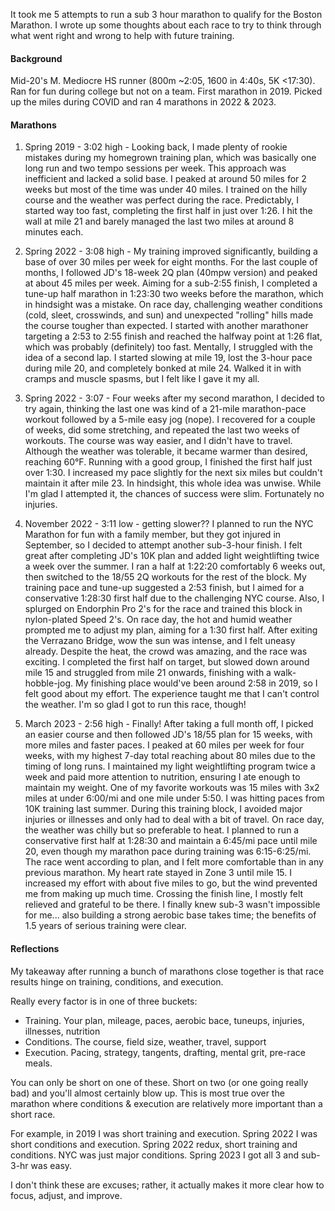 It took me 5 attempts to run a sub 3 hour marathon to qualify for the Boston Marathon. I wrote up some thoughts about each race to try to think through what went right and wrong to help with future training. 

#### **Background**

Mid-20's M. Mediocre HS runner (800m ~2:05, 1600 in 4:40s, 5K <17:30). Ran for fun during college but not on a team. First marathon in 2019. Picked up the miles during COVID and ran 4 marathons in 2022 & 2023. 

#### **Marathons**

1. Spring 2019 - 3:02 high - Looking back, I made plenty of rookie mistakes during my homegrown training plan, which was basically one long run and two tempo sessions per week. This approach was inefficient and lacked a solid base. I peaked at around 50 miles for 2 weeks but most of the time was under 40 miles. I trained on the hilly course and the weather was perfect during the race. Predictably, I started way too fast, completing the first half in just over 1:26. I hit the wall at mile 21 and barely managed the last two miles at around 8 minutes each.
    
2. Spring 2022 - 3:08 high - My training improved significantly, building a base of over 30 miles per week for eight months. For the last couple of months, I followed JD's 18-week 2Q plan (40mpw version) and peaked at about 45 miles per week. Aiming for a sub-2:55 finish, I completed a tune-up half marathon in 1:23:30 two weeks before the marathon, which in hindsight was a mistake. On race day, challenging weather conditions (cold, sleet, crosswinds, and sun) and unexpected "rolling" hills made the course tougher than expected. I started with another marathoner targeting a 2:53 to 2:55 finish and reached the halfway point at 1:26 flat, which was probably (definitely) too fast. Mentally, I struggled with the idea of a second lap. I started slowing at mile 19, lost the 3-hour pace during mile 20, and completely bonked at mile 24. Walked it in with cramps and muscle spasms, but I felt like I gave it my all.
    
3. Spring 2022 - 3:07 - Four weeks after my second marathon, I decided to try again, thinking the last one was kind of a 21-mile marathon-pace workout followed by a 5-mile easy jog (nope). I recovered for a couple of weeks, did some stretching, and repeated the last two weeks of workouts. The course was way easier, and I didn't have to travel. Although the weather was tolerable, it became warmer than desired, reaching 60°F. Running with a good group, I finished the first half just over 1:30. I increased my pace slightly for the next six miles but couldn't maintain it after mile 23. In hindsight, this whole idea was unwise. While I'm glad I attempted it, the chances of success were slim. Fortunately no injuries.
    
4. November 2022 - 3:11 low - getting slower?? I planned to run the NYC Marathon for fun with a family member, but they got injured in September, so I decided to attempt another sub-3-hour finish. I felt great after completing JD's 10K plan and added light weightlifting twice a week over the summer. I ran a half at 1:22:20 comfortably 6 weeks out, then switched to the 18/55 2Q workouts for the rest of the block. My training pace and tune-up suggested a 2:53 finish, but I aimed for a conservative 1:28:30 first half due to the challenging NYC course. Also, I splurged on Endorphin Pro 2's for the race and trained this block in nylon-plated Speed 2's. On race day, the hot and humid weather prompted me to adjust my plan, aiming for a 1:30 first half. After exiting the Verrazano Bridge, wow the sun was intense, and I felt uneasy already. Despite the heat, the crowd was amazing, and the race was exciting. I completed the first half on target, but slowed down around mile 15 and struggled from mile 21 onwards, finishing with a walk-hobble-jog. My finishing place would've been around 2:58 in 2019, so I felt good about my effort. The experience taught me that I can't control the weather. I'm so glad I got to run this race, though!
    
5. March 2023 - 2:56 high - Finally! After taking a full month off, I picked an easier course and then followed JD's 18/55 plan for 15 weeks, with more miles and faster paces. I peaked at 60 miles per week for four weeks, with my highest 7-day total reaching about 80 miles due to the timing of long runs. I maintained my light weightlifting program twice a week and paid more attention to nutrition, ensuring I ate enough to maintain my weight. One of my favorite workouts was 15 miles with 3x2 miles at under 6:00/mi and one mile under 5:50. I was hitting paces from 10K training last summer. During this training block, I avoided major injuries or illnesses and only had to deal with a bit of travel. On race day, the weather was chilly but so preferable to heat. I planned to run a conservative first half at 1:28:30 and maintain a 6:45/mi pace until mile 20, even though my marathon pace during training was 6:15-6:25/mi. The race went according to plan, and I felt more comfortable than in any previous marathon. My heart rate stayed in Zone 3 until mile 15. I increased my effort with about five miles to go, but the wind prevented me from making up much time. Crossing the finish line, I mostly felt relieved and grateful to be there. I finally knew sub-3 wasn't impossible for me... also building a strong aerobic base takes time; the benefits of 1.5 years of serious training were clear. 
    

#### **Reflections**

My takeaway after running a bunch of marathons close together is that race results hinge on training, conditions, and execution. 

Really every factor is in one of three buckets:

- Training. Your plan, mileage, paces, aerobic bace, tuneups, injuries, illnesses, nutrition
- Conditions. The course, field size, weather, travel, support 
- Execution. Pacing, strategy, tangents, drafting, mental grit, pre-race meals. 

You can only be short on one of these. Short on two (or one going really bad) and you'll almost certainly blow up. This is most true over the marathon where conditions & execution are relatively more important than a short race. 

For example, in 2019 I was short training and execution. Spring 2022 I was short conditions and execution. Spring 2022 redux, short training and conditions. NYC was just major conditions. Spring 2023 I got all 3 and sub-3-hr was easy. 

I don't think these are excuses; rather, it actually makes it more clear how to focus, adjust, and improve.